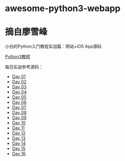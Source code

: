 # awesome-python3-webapp
# 摘自廖雪峰
小白的Python入门教程实战篇：网站+iOS App源码

[Python3教程](http://www.liaoxuefeng.com/wiki/0014316089557264a6b348958f449949df42a6d3a2e542c000)

每日实战参考源码：

* [Day 01](https://github.com/michaelliao/awesome-python3-webapp/tree/day-01)
* [Day 02](https://github.com/michaelliao/awesome-python3-webapp/tree/day-02)
* [Day 03](https://github.com/michaelliao/awesome-python3-webapp/tree/day-03)
* [Day 04](https://github.com/michaelliao/awesome-python3-webapp/tree/day-04)
* [Day 05](https://github.com/michaelliao/awesome-python3-webapp/tree/day-05)
* [Day 06](https://github.com/michaelliao/awesome-python3-webapp/tree/day-06)
* [Day 07](https://github.com/michaelliao/awesome-python3-webapp/tree/day-07)
* [Day 08](https://github.com/michaelliao/awesome-python3-webapp/tree/day-08)
* [Day 09](https://github.com/michaelliao/awesome-python3-webapp/tree/day-09)
* [Day 10](https://github.com/michaelliao/awesome-python3-webapp/tree/day-10)
* [Day 11](https://github.com/michaelliao/awesome-python3-webapp/tree/day-11)
* [Day 12](https://github.com/michaelliao/awesome-python3-webapp/tree/day-12)
* [Day 13](https://github.com/michaelliao/awesome-python3-webapp/tree/day-13)
* [Day 14](https://github.com/michaelliao/awesome-python3-webapp/tree/day-14)
* [Day 15](https://github.com/michaelliao/awesome-python3-webapp/tree/day-15)
* [Day 16](https://github.com/michaelliao/awesome-python3-webapp/tree/day-16)
